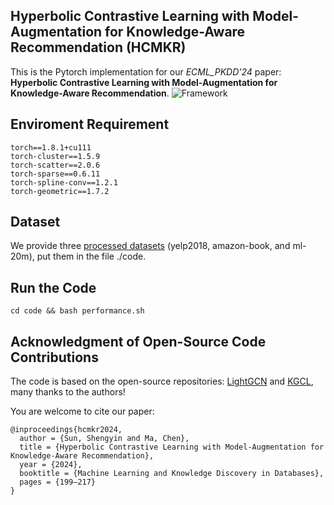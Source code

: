 ## Hyperbolic Contrastive Learning with Model-Augmentation for Knowledge-Aware Recommendation (HCMKR)

This is the Pytorch implementation for our *ECML_PKDD'24* paper: **Hyperbolic Contrastive Learning with Model-Augmentation for Knowledge-Aware Recommendation**.
![Framework](pic/framework.png)

## Enviroment Requirement
    torch==1.8.1+cu111 
    torch-cluster==1.5.9  
    torch-scatter==2.0.6  
    torch-sparse==0.6.11  
    torch-spline-conv==1.2.1  
    torch-geometric==1.7.2

## Dataset

We provide three [processed datasets](https://drive.google.com/file/d/1qQpQL02qzmLN5DWQ204o4h-gV3y9D2hs/view?usp=sharing) (yelp2018, amazon-book, and ml-20m), put them in the file ./code.

## Run the Code
    cd code && bash performance.sh

## Acknowledgment of Open-Source Code Contributions  

  The code is based on the open-source repositories: [LightGCN](https://github.com/gusye1234/LightGCN-PyTorch) and [KGCL](https://github.com/yuh-yang/KGCL-SIGIR22), many thanks to the authors! 

You are welcome to cite our paper:
```
@inproceedings{hcmkr2024,
  author = {Sun, Shengyin and Ma, Chen},
  title = {Hyperbolic Contrastive Learning with Model-Augmentation for Knowledge-Aware Recommendation},
  year = {2024},
  booktitle = {Machine Learning and Knowledge Discovery in Databases},
  pages = {199–217}
}
```
